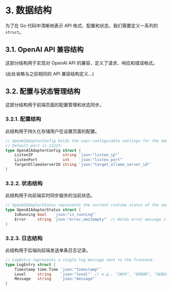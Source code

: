 # 3. 数据结构

为了在 Go 代码中清晰地表示 API 格式、配置和状态，我们需要定义一系列的 `struct`。

## 3.1. OpenAI API 兼容结构

这部分结构用于实现对 OpenAI API 的兼容，定义了请求、响应和错误格式。

(此处省略与之前相同的 API 兼容结构定义...)

## 3.2. 配置与状态管理结构

这部分结构用于前端页面的配置管理和状态同步。

### 3.2.1. 配置结构

此结构用于持久化存储用户在设置页面的配置。

```go
// OpenAIAdapterConfig holds the user-configurable settings for the adapter.
// Default port is 11223.
type OpenAIAdapterConfig struct {
	ListenIP             string `json:"listen_ip"`
	ListenPort           int    `json:"listen_port"`
	TargetOllamaServerID string `json:"target_ollama_server_id"`
}
```

### 3.2.2. 状态结构

此结构用于向前端实时同步服务的当前状态。

```go
// OpenAIAdapterStatus represents the current runtime status of the adapter service.
type OpenAIAdapterStatus struct {
	IsRunning bool   `json:"is_running"`
	Error     string `json:"error,omitempty"` // Holds error message if startup failed
}
```

### 3.2.3. 日志结构

此结构用于后端向前端发送单条日志记录。

```go
// LogEntry represents a single log message sent to the frontend.
type LogEntry struct {
    Timestamp time.Time `json:"timestamp"`
    Level     string    `json:"level"` // e.g., "INFO", "ERROR", "DEBUG"
    Message   string    `json:"message"`
}
```
